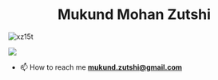 <h1 align="center"> Mukund Mohan Zutshi</h1>

<p align="left"> <img src="https://komarev.com/ghpvc/?username=xz15t&label=Visitors&color=0eb410&style=flat-square" alt="xz15t" /> </p>

![](https://media.giphy.com/media/GRSnxyhJnPsaQy9YLn/giphy.gif)

- 📫 How to reach me **mukund.zutshi@gmail.com**
